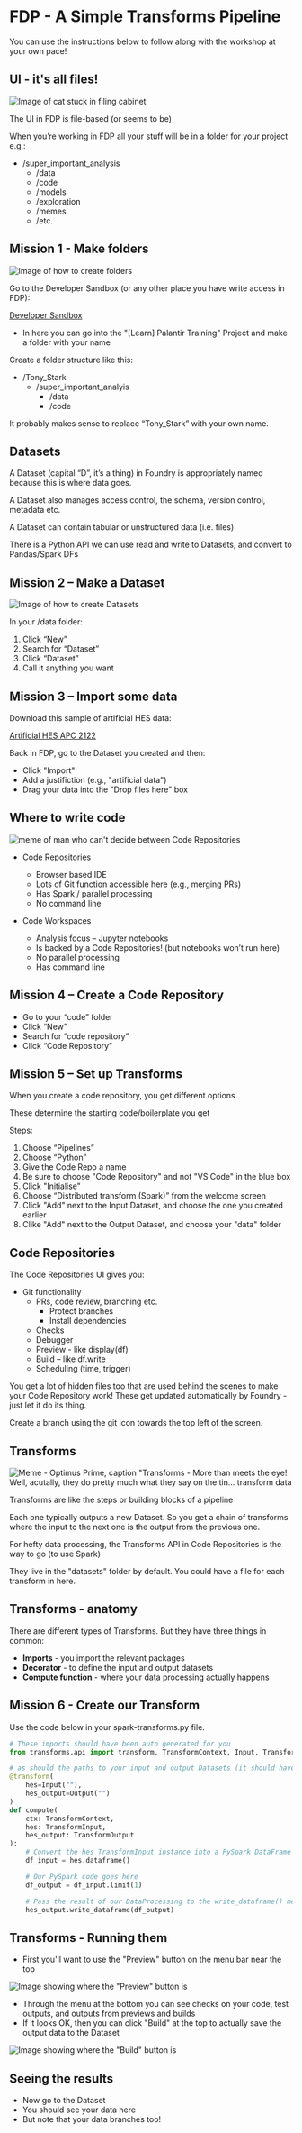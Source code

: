 # FDP - A Simple Transforms Pipeline

You can use the instructions below to follow along with the workshop at your own pace!


## UI - it's all files!

![Image of cat stuck in filing cabinet](./images/ui.png)

The UI in FDP is file-based (or seems to be)

When you’re working in FDP all your stuff will be in a folder for your project e.g.:

* /super_important_analysis
    * /data
    * /code
    * /models
    * /exploration
    * /memes
    * /etc.


## Mission 1 - Make folders

![Image of how to create folders](images/make-folders.png)

Go to the Developer Sandbox (or any other place you have write access in FDP):

[Developer Sandbox](https://developersandbox.federateddataplatform.nhs.uk/workspace/compass/view/ri.compass.main.folder.05afda06-2d9f-479f-9299-005d31df0dfe)

* In here you can go into the "[Learn] Palantir Training" Project and make a folder with your name

Create a folder structure like this:

* /Tony_Stark
    * /super_important_analyis
        * /data
        * /code

It probably makes sense to replace “Tony_Stark” with your own name.


## Datasets

A Dataset (capital “D”, it’s a thing) in Foundry is appropriately named because this is where data goes. 

A Dataset also manages access control, the schema, version control, metadata etc.

A Dataset can contain tabular or unstructured data (i.e. files)

There is a Python API we can use read and write to Datasets, and convert to Pandas/Spark DFs


## Mission 2 – Make a Dataset

![Image of how to create Datasets](images/make-dataset.png)

In your /data folder:

1. Click “New”
2. Search for “Dataset”
3. Click “Dataset”
4. Call it anything you want


## Mission 3 – Import some data

Download this sample of artificial HES data:

[Artificial HES APC 2122](./data/artificial_hes_apc_2122.csv)

Back in FDP, go to the Dataset you created and then: 

* Click "Import"
* Add a justifiction (e.g., "artificial data")
* Drag your data into the "Drop files here" box


## Where to write code

![meme of man who can't decide between Code Repositories](images/code-repos-workspaces-meme.png)

* Code Repositories
    * Browser based IDE
    * Lots of Git function accessible here (e.g., merging PRs)
    * Has Spark / parallel processing
    * No command line

* Code Workspaces
    * Analysis focus – Jupyter notebooks
    * Is backed by a Code Repositories! (but notebooks won’t run here)
    * No parallel processing
    * Has command line


## Mission 4 – Create a Code Repository

* Go to your “code” folder
* Click “New”
* Search for “code repository”
* Click “Code Repository”


## Mission 5 – Set up Transforms

When you create a code repository, you get different options

These determine the starting code/boilerplate you get

Steps:

1. Choose “Pipelines”
2. Choose “Python”
3. Give the Code Repo a name
4. Be sure to choose "Code Repository" and not "VS Code" in the blue box
5. Click "Initialise"
6. Choose “Distributed transform (Spark)” from the welcome screen
7. Click "Add" next to the Input Dataset, and choose the one you created earlier
8. Clike "Add" next to the Output Dataset, and choose your "data" folder


## Code Repositories

The Code Repositories UI gives you:

* Git functionality
    * PRs, code review, branching etc.
        * Protect branches
        * Install dependencies
    * Checks
    * Debugger
    * Preview - like display(df)
    * Build – like df.write
    * Scheduling (time, trigger)

You get a lot of hidden files too that are used behind the scenes to make your Code Repository work! 
These get updated automatically by Foundry - just let it do its thing.

Create a branch using the git icon towards the top left of the screen.


## Transforms

![Meme - Optimus Prime, caption "Transforms - More than meets the eye! Well, acutally, they do pretty much what they say on the tin... transform data](images/transforms-meme.png)

Transforms are like the steps or building blocks of a pipeline

Each one typically outputs a new Dataset. So you get a chain of transforms where the input to the next one is the output from the previous one.

For hefty data processing, the Transforms API in Code Repositories is the way to go (to use Spark)

They live in the "datasets" folder by default. You could have a file for each transform in here.


## Transforms - anatomy

There are different types of Transforms. But they have three things in common:

* **Imports** - you import the relevant packages
* **Decorator** - to define the input and output datasets
* **Compute function** - where your data processing actually happens


## Mission 6 - Create our Transform

Use the code below in your spark-transforms.py file.

```py
# These imports should have been auto generated for you
from transforms.api import transform, TransformContext, Input, TransformInput, Output, TransformOutput

# as should the paths to your input and output Datasets (it should have created your output Dataset based on the path and name you gave earlier)
@transform(
    hes=Input(""),
    hes_output=Output("")
)
def compute(
    ctx: TransformContext, 
    hes: TransformInput, 
    hes_output: TransformOutput
):
    # Convert the hes TransformInput instance into a PySpark DataFrame
    df_input = hes.dataframe()

    # Our PySpark code goes here
    df_output = df_input.limit(1)

    # Pass the result of our DataProcessing to the write_dataframe() method of our TransformOutput instance
    hes_output.write_dataframe(df_output)
```


## Transforms - Running them

* First you'll want to use the "Preview" button on the menu bar near the top

![Image showing where the "Preview" button is](images/preview.png)

* Through the menu at the bottom you can see checks on your code, test outputs, and outputs from previews and builds
* If it looks OK, then you can click "Build" at the top to actually save the output data to the Dataset

![Image showing where the "Build" button is](images/build.png)


## Seeing the results

* Now go to the Dataset
* You should see your data here
* But note that your data branches too!
